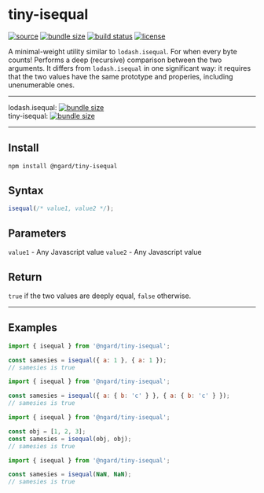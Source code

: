 # tiny-isequal

[![source](https://badgen.net/npm/v/@ngard/tiny-isequal)](https://www.npmjs.com/package/@ngard/tiny-isequal)
[![bundle size](https://badgen.net/bundlephobia/minzip/@ngard/tiny-isequal)](https://bundlephobia.com/result?p=@ngard/tiny-isequal)
[![build status](https://badgen.net/travis/NickGard/tiny-isequal)](https://travis-ci.org/NickGard/tiny-isequal)
[![license](https://badgen.net/badge/license/MIT/blue)](https://badgen.net/badge/license/MIT/blue)

A minimal-weight utility similar to `lodash.isequal`. For when every byte counts!
Performs a deep (recursive) comparison between the two arguments. It differs from
`lodash.isequal` in one significant way: it requires that the two values have the
same prototype and properies, including unenumerable ones.

<hr/>

lodash.isequal: [![bundle size](https://badgen.net/bundlephobia/minzip/lodash.isequal)](https://bundlephobia.com/result?p=lodash.isequal)
<br/>
tiny-isequal: [![bundle size](https://badgen.net/bundlephobia/minzip/@ngard/tiny-isequal)](https://bundlephobia.com/result?p=@ngard/tiny-isequal)

<hr/>

## Install

```bash
npm install @ngard/tiny-isequal
```

## Syntax

```javascript
isequal(/* value1, value2 */);
```

## Parameters
`value1` - Any Javascript value
`value2` - Any Javascript value

## Return
`true` if the two values are deeply equal, `false` otherwise.

<hr/>

## Examples

```javascript
import { isequal } from '@ngard/tiny-isequal';

const samesies = isequal({ a: 1 }, { a: 1 });
// samesies is true
```

```javascript
import { isequal } from '@ngard/tiny-isequal';

const samesies = isequal({ a: { b: 'c' } }, { a: { b: 'c' } });
// samesies is true
```

```javascript
import { isequal } from '@ngard/tiny-isequal';

const obj = [1, 2, 3];
const samesies = isequal(obj, obj);
// samesies is true
```

```javascript
import { isequal } from '@ngard/tiny-isequal';

const samesies = isequal(NaN, NaN);
// samesies is true
```
